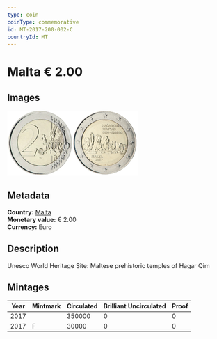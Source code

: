 ```yaml
---
type: coin
coinType: commemorative
id: MT-2017-200-002-C
countryId: MT
---
```


# Malta € 2.00

## Images

<img src="../../Images/common-2007-200.webp" height="150" alt="Front image"><img src="Images/MT-2017-200-002.webp" height="150" alt="Back image">

## Metadata

**Country:** [Malta](../../Countries/Malta/index.md)\
**Monetary value:** € 2.00\
**Currency:** Euro

## Description

Unesco World Heritage Site: Maltese prehistoric temples of Hagar Qim

## Mintages

| Year | Mintmark | Circulated | Brilliant Uncirculated | Proof |
| ---- | -------- | ---------- | ---------------------- | ----- |
| 2017 |          | 350000     | 0                      | 0     |
| 2017 | F        | 30000      | 0                      | 0     |
